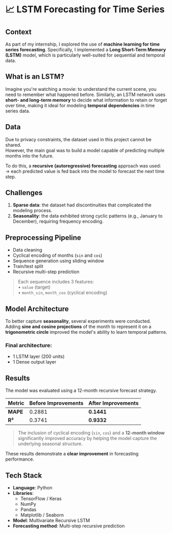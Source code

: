 # 📈 LSTM Forecasting for Time Series

##  Context

As part of my internship, I explored the use of **machine learning for time series forecasting**. Specifically, I implemented a **Long Short-Term Memory (LSTM)** model, which is particularly well-suited for sequential and temporal data.

##  What is an LSTM?

Imagine you're watching a movie: to understand the current scene, you need to remember what happened before. Similarly, an LSTM network uses **short- and long-term memory** to decide what information to retain or forget over time, making it ideal for modeling **temporal dependencies** in time series data.

##  Data

Due to privacy constraints, the dataset used in this project cannot be shared.  
However, the main goal was to build a model capable of predicting multiple months into the future.

To do this, a **recursive (autoregressive) forecasting** approach was used:  
→ each predicted value is fed back into the model to forecast the next time step.



##  Challenges

1. **Sparse data**: the dataset had discontinuities that complicated the modeling process.
2. **Seasonality**: the data exhibited strong cyclic patterns (e.g., January to December), requiring frequency encoding.

##  Preprocessing Pipeline

- Data cleaning
- Cyclical encoding of months (`sin` and `cos`)
- Sequence generation using  sliding window
- Train/test split
- Recursive multi-step prediction

> Each sequence includes 3 features:  
> • `value` (target)  
> • `month_sin`, `month_cos` (cyclical encoding)

##  Model Architecture

To better capture **seasonality**, several experiments were conducted.  
Adding **sine and cosine projections** of the month to represent it on a **trigonometric circle** improved the model's ability to learn temporal patterns.

### Final architecture:
- 1 LSTM layer (200 units)
- 1 Dense output layer

##  Results

The model was evaluated using a 12-month recursive forecast strategy.

| Metric     | Before Improvements | After Improvements |
|------------|---------------------|--------------------|
| **MAPE**   | 0.2881              | **0.1441**         |
| **R²**     | 0.3741              | **0.9332**         |

> The inclusion of cyclical encoding (`sin`, `cos`) and a **12-month window** significantly improved accuracy by helping the model capture the underlying seasonal structure.

These results demonstrate a **clear improvement** in forecasting performance.

##  Tech Stack

- **Language**: Python
- **Libraries**:
  - TensorFlow / Keras
  - NumPy
  - Pandas
  - Matplotlib / Seaborn
- **Model**: Multivariate Recursive LSTM
- **Forecasting method**: Multi-step recursive prediction
